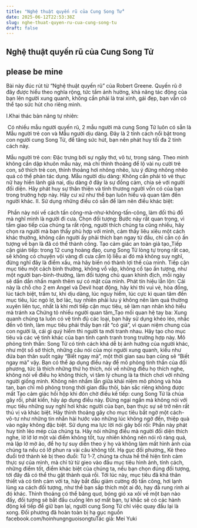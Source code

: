 ```yaml
---
title: "Nghệ thuật quyến rũ của Cung Song Tử"
date: 2025-06-12T22:53:38Z
slug: nghe-thuat-quyen-ru-cua-cung-song-tu
draft: false
---
```


## Nghệ thuật quyến rũ của Cung Song Tử

## please be mine

Bài này đúc rút từ “Nghệ thuật quyến rũ” của Robert Greene. Quyến rũ ở đây được hiểu theo nghĩa rộng, tức tầm ảnh hưởng, khả năng tác động của bạn lên người xung quanh, không cần phải là trai xinh, gái đẹp, bạn vẫn có thể tạo sức hút cho riêng mình.
 
 I.Khai thác bản năng tự nhiên:
 
​ 
Có nhiều mẫu người quyến rũ, 2 mẫu người mà cung Song Tử luôn có sẵn là Mẫu người trẻ con và Mẫu người dịu dàng. Đây là 2 tính cách nổi bật trong con người cung Song Tử, để tăng sức hút, bạn nên phát huy tối đa 2 tính cách này.

 Mẫu người trẻ con: Đặc trưng bởi sự ngây thơ, vô tư, trong sáng. Theo mình không cần dập khuôn mẫu này, mà chỉ thỉnh thoảng để lộ vài nụ cười trẻ con, sở thích trẻ con, thỉnh thoảng hơi nhõng nhẽo, lưu ý đừng nhõng nhẽo quá có thể phản tác dụng.
Mẫu người dịu dàng: Không cần phải tỏ vẻ thục nữ hay hiền lành giả nai, dịu dàng ở đây là sự đồng cảm, chia sẻ với người đối diện. Hãy phát huy sự thân thiện và tính thương người vốn có của bạn trong trường hợp này. Hãy cư xử như thể bạn luôn hiểu và quan tâm đến người khác.
II. Sử dụng những điều có sẵn để làm nên điều khác biệt:
 
​
Phần này nói về cách tấn công-mà-như-không-tấn-công, làm đối thủ đổ mà nghĩ mình là người đi cưa.
Chọn đối tượng: Bước này rất quan trọng, vì tầm giao tiếp của chúng ta rất rộng, người thích chúng ta cũng nhiều, hãy chọn ra người mà bạn thấy phù hợp với mình, cảm thấy liêu xiêu một cách khác thường, không cần người ấy phải thích bạn ngay từ đầu, chỉ cần có ấn tượng về bạn là đã có thể thành công.
Tạo cảm giác an toàn giả tạo_Tiếp cận gián tiếp: trong 12 cung hoàng đạo, cung Song Tử lòng tự trọng rất cao, sẽ không có chuyện vội vàng đi cưa cẩm lộ liễu ai đó mà không suy nghĩ, đừng nghĩ đây là điểm xấu, mà hãy biến nó thành lợi thế của mình. Tiếp cận mục tiêu một cách bình thường, không vồ vập, không cố tạo ấn tượng, như một người bạn-bình-thường, làm đối tượng chủ quan khinh địch, mỗi ngày sẽ dần dần nhấn mạnh thêm sự có mặt của mình.
Phát tín hiệu lẫn lộn: Cái này là chỗ cho 2 em Angel và Devil hoạt động, hãy khi thì vui vẻ, hòa đồng, lúc tách biệt, trầm tư, khi dịu dàng, lúc nguy hiểm, lúc cực kì quan tâm đến mục tiêu, lúc ngó lơ, bơ lác, tuy nhiên phải lưu ý không nên làm quá thường xuyên liên tục, nhất là khi mới tiếp cận mục tiêu, sẽ làm nạn nhân khó hiểu mà tránh xa
Chứng tỏ nhiều người quan tâm_Tạo mối quan hệ tay ba: Xung quanh chúng ta luôn có vệ tinh đủ các loại, bạn hãy sử dụng khéo léo, nhắc đến vô tình, làm mục tiêu phải thấy bạn rất “có giá”, vì quan niệm chung của con người là, cái gì quý hiếm thì người ta mới tranh nhau. Hãy tạo cho mục tiêu và các vệ tinh khác của bạn tính cạnh tranh trong trường hợp này.
Mô phỏng tinh thần: Song Tử có tính cách khá dễ bị ảnh hưởng của người khác, như một số sở thích, những câu nói của mọi người xung quanh, kiểu như đứa bạn thân suốt ngày “Biết ngay mà”, một thời gian sau bạn cũng sẽ “Biết ngay mà” vậy. Bạn có thể áp dụng điều này để mô phỏng tinh thần của đối phương, tức là thích những thứ họ thích, nói về những điều họ thích nghe, không nói về điều họ không thích, vì tâm lý chung là ta thích chơi với những người giống mình. Không nên nhầm lẫn giữa khái niệm mô phỏng và hòa tan, bạn chỉ mô phỏng trong thời gian đầu thôi, bản sắc riêng không được mất
Tạo cảm giác hồi hộp khi đón chờ điều kế tiếp: cung Song Tử là chúa gây rối, phát kiến, hãy áp dụng điều này. Đừng ngại ngần mà không nói với mục tiêu những suy nghĩ hơi khác người của bạn, bạn thực sự sẽ trở nên rất thú vị và khác biệt. Hãy thỉnh thoảng gây cho mục tiêu bất ngờ một cách-vô-tư như những tin nhắn hài hước vào những lúc không ngờ đến, thiệp quà vào ngày không đặc biệt.
Sử dụng ma lực lời nói gây bối rối: Phần này phát huy tính lẻo mép của chúng ta. Hãy nói những điều mà người đối diện thích nghe, lờ lớ lơ một vài điểm không tốt, tuy nhiên không nên nói rõ ràng quá, mà lập lờ mờ ảo, để họ tự suy diễn theo ý họ và không làm mất hình ảnh của chúng ta nếu có lỡ phun ra vài câu không tốt.
Hạ gục đối phương_ Kẻ theo đuổi trở thành kẻ bị theo đuổi: Từ 1-7, chúng ta chưa hề thể hiện tình cảm thực sự của mình, mà chỉ từ từ gieo vào đầu mục tiêu hình ảnh, tính cách, những điểm tốt, điểm khác biệt của chúng ta, nếu bạn chọn đúng đối tượng, tới đây đã có thể thu gặt thành quả rồi. Tới lúc này, mục tiêu đã khá thân thiết và có tình cảm với ta, hãy bắt đầu giảm cường độ tấn công, hơi lạnh lùng xa cách đối tượng, như thể bạn sắp thích một ai đó, hay đã rung rinh ai đó khác. Thỉnh thoảng có thể bâng quơ, bóng gió xa xôi về một bạn nào đấy, đối tượng sẽ bắt đầu cuống lên sợ mất bạn, tự khắc sẽ có các hành động kế tiếp để giữ bạn lại, người cung Song Tử chỉ việc quay đầu lại là xong. Đối phương đã hoàn toàn bị hạ gục
nguồn facebook.com/hoinhungnguoisongtu​Tác giả: Mei Yuki​